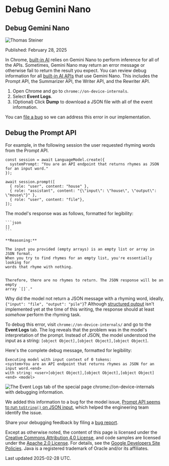 # Debug Gemini Nano

## Debug Gemini Nano

![Thomas Steiner](https://web.dev/images/authors/thomassteiner.jpg)

Published: February 28, 2025

In Chrome, [built-in AI](/docs/ai/built-in) relies on Gemini Nano to perform inference for all of the APIs. Sometimes, Gemini Nano may return an error message or otherwise fail to return the result you expect. You can review debug information for all [built-in AI APIs](/docs/ai/built-in-apis) that use Gemini Nano. This includes the Prompt API, the Summarizer API, the Writer API, and the Rewriter API.

1.  Open Chrome and go to `chrome://on-device-internals`.
2.  Select **Event Logs**.
3.  (Optional) Click **Dump** to download a JSON file with all of the event information.

You can [file a bug](https://new.crbug.com/) so we can address this error in our implementation.

## Debug the Prompt API

For example, in the following session the user requested rhyming words from the Prompt API.

```
const session = await LanguageModel.create({
  systemPrompt: "You are an API endpoint that returns rhymes as JSON for an input word."
});

await session.prompt([
  { role: "user", content: "house" },  
  { role: "assistant", content: "{\"input\": \"house\", \"output\": \"mouse\"}" },
  { role: "user", content: "file"},  
]);
```

The model's response was as follows, formatted for legibility:

````
```json
[]
```

**Reasoning:**

The input you provided (empty arrays) is an empty list or array in JSON format.
When you try to find rhymes for an empty list, you're essentially looking for
words that rhyme with nothing.


Therefore, there are no rhymes to return. The JSON response will be an empty
array `[]`."
````

Why did the model not return a JSON message with a rhyming word, ideally, `{"input": "file", "output": "pile"}`? Although [structured output](https://github.com/webmachinelearning/prompt-api?tab=readme-ov-file#structured-output-or-json-output) isn't implemented yet at the time of this writing, the response should at least _somehow_ perform the rhyming task.

To debug this error, visit `chrome://on-device-internals/` and go to the **Event Logs** tab. The log reveals that the problem was in the model's interpretation of the prompt. Instead of JSON, the model understood the input as a string: `[object Object],[object Object],[object Object]`.

Here's the complete debug message, formatted for legibility:

```
Executing model with input context of 0 tokens:
<system>You are an API endpoint that returns rhymes as JSON for an input word.<end>
with string: <user>[object Object],[object Object],[object Object]<end> <model>
```

![The Event Logs tab of the special page chrome://on-device-internals with debugging information.](/static/docs/ai/debug-gemini-nano/on-device-internals.png)

We added this information to a bug for the model issue, [Prompt API seems to run `toString()` on JSON input](https://issues.chromium.org/issues/392661409), which helped the engineering team identify the issue.

Share your debugging feedback by filing a [bug report](https://issues.chromium.org/issues/new?component=1583300&priority=P2&type=bug&template=2096235&noWizard=true&pli=1).

Except as otherwise noted, the content of this page is licensed under the [Creative Commons Attribution 4.0 License](https://creativecommons.org/licenses/by/4.0/), and code samples are licensed under the [Apache 2.0 License](https://www.apache.org/licenses/LICENSE-2.0). For details, see the [Google Developers Site Policies](https://developers.google.com/site-policies). Java is a registered trademark of Oracle and/or its affiliates.

Last updated 2025-02-28 UTC.